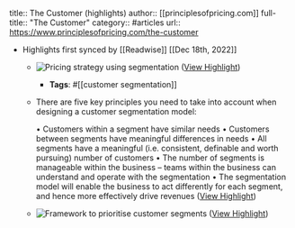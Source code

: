 title:: The Customer (highlights)
author:: [[principlesofpricing.com]]
full-title:: "The Customer"
category:: #articles
url:: https://www.principlesofpricing.com/the-customer

- Highlights first synced by [[Readwise]] [[Dec 18th, 2022]]
	- ![Pricing strategy using segmentation](https://uploads-ssl.webflow.com/631f0f414f23e8ab7dcbf0bc/6331ca218a8a88fc71d0f3a0_Customer%20needs%20Table.png) ([View Highlight](https://read.readwise.io/read/01gmhn1nphrw0cv7r4jnv7jndr))
		- **Tags**: #[[customer segmentation]]
	- There are five key principles you need to take into account when designing a customer segmentation model:
	  
	  •   Customers within a segment have similar needs
	  •   Customers between segments have meaningful differences in needs
	  •   All segments have a meaningful (i.e. consistent, definable and worth pursuing) number of customers
	  •   The number of segments is manageable within the business – teams within the business can understand and operate with the segmentation
	  •   The segmentation model will enable the business to act differently for each segment, and hence more effectively drive revenues ([View Highlight](https://read.readwise.io/read/01gmhn25eh349q6fvhwnd62dt6))
	- ![Framework to prioritise customer segments](https://uploads-ssl.webflow.com/631f0f414f23e8ab7dcbf0bc/6324f2a3c51fd042e2cbb4b4_segment%20map%20image.png) ([View Highlight](https://read.readwise.io/read/01gmhn2edsn32nxe5ar8x5tv4r))